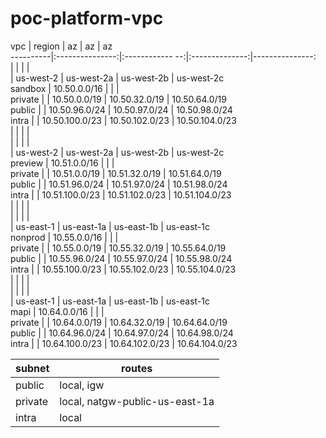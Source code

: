 # poc-platform-vpc

 vpc      | region          | az              | az             | az             
----------|:---------------:|:------------ --:|:--------------:|---------------:  
          |                 |                 |                |                  
          | us-west-2       | us-west-2a      |   us-west-2b   |  us-west-2c       
 sandbox  | 10.50.0.0/16    |                 |                |                  
 private  |                 | 10.50.0.0/19    | 10.50.32.0/19  | 10.50.64.0/19     
 public   |                 | 10.50.96.0/24   | 10.50.97.0/24  | 10.50.98.0/24    
 intra    |                 | 10.50.100.0/23  | 10.50.102.0/23 | 10.50.104.0/23   
          |                 |                 |                |                  
          |                 |                 |                |                  
          | us-west-2       | us-west-2a      |   us-west-2b   |  us-west-2c       
 preview  | 10.51.0.0/16    |                 |                |                  
 private  |                 | 10.51.0.0/19    | 10.51.32.0/19  | 10.51.64.0/19     
 public   |                 | 10.51.96.0/24   | 10.51.97.0/24  | 10.51.98.0/24     
 intra    |                 | 10.51.100.0/23  | 10.51.102.0/23 | 10.51.104.0/23    
          |                 |                 |                |                  
          |                 |                 |                |                  
          | us-east-1       | us-east-1a      |   us-east-1b   |  us-east-1c       
 nonprod  | 10.55.0.0/16    |                 |                |                  
 private  |                 | 10.55.0.0/19    | 10.55.32.0/19  | 10.55.64.0/19     
 public   |                 | 10.55.96.0/24   | 10.55.97.0/24  | 10.55.98.0/24     
 intra    |                 | 10.55.100.0/23  | 10.55.102.0/23 | 10.55.104.0/23    
          |                 |                 |                |                
          |                 |                 |                |                
          | us-east-1       | us-east-1a      |   us-east-1b   |  us-east-1c     
 mapi     | 10.64.0.0/16    |                 |                |                
 private  |                 | 10.64.0.0/19    | 10.64.32.0/19  | 10.64.64.0/19   
 public   |                 | 10.64.96.0/24   | 10.64.97.0/24  | 10.64.98.0/24   
 intra    |                 | 10.64.100.0/23  | 10.64.102.0/23 | 10.64.104.0/23  


 subnet  | routes                         
---------|--------------------------------
 public  | local, igw                     
 private | local, natgw-public-us-east-1a 
 intra   | local                          


